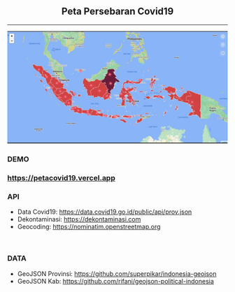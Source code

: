 <h2 style="text-align: center">Peta Persebaran Covid19</h2>

<hr/>

<img src="./src/assets/jpg/petacovid.jpg" />

<h3>DEMO<h3>
<a href="https://petacovid19.vercel.app">https://petacovid19.vercel.app</a>

<br/>

<h3>API</h3>

<ul>
    <li>
        Data Covid19: <a href="https://data.covid19.go.id/public/api/prov.json" target="blank">https://data.covid19.go.id/public/api/prov.json</a>
    </li>
    <li>
         Dekontaminasi: <a href="https://dekontaminasi.com" target="blank">https://dekontaminasi.com</a>
    </li>
    <li>
         Geocoding: <a href="https://nominatim.openstreetmap.org" target="blank">https://nominatim.openstreetmap.org</a>
    </li>
</ul>

<br/>

<h3>DATA</h3>

<ul>
    <li>
        GeoJSON Provinsi: <a href="https://github.com/superpikar/indonesia-geojson" target="blank">https://github.com/superpikar/indonesia-geojson</a>
    </li>
    <li>
         GeoJSON Kab: <a href="https://github.com/rifani/geojson-political-indonesia" target="blank">https://github.com/rifani/geojson-political-indonesia</a>
    </li>
</ul>
